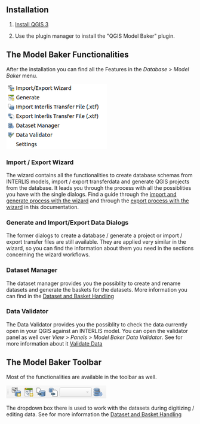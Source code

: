 ## Installation

1. [Install QGIS 3](https://qgis.org/en/site/forusers/download.html)

2. Use the plugin manager to install the "QGIS Model Baker" plugin.

## The Model Baker Functionalities

After the installation you can find all the Features in the *Database > Model Baker* menu.

![menu](../assets/menu.png)

### Import / Export Wizard
The wizard contains all the functionalities to create database schemas from INTERLIS models, import / export transferdata and generate QGIS projects from the database. It leads you through the process with all the possiblities you have with the single dialogs. Find a guide through the [import and generate process with the wizard](../import_workflow/) and through the [export process with the wizard](../export_workflow/) in this documentation.

### Generate and Import/Export Data Dialogs
The former dialogs to create a database / generate a project or import / export transfer files are still available. They are applied very similar in the wizard, so you can find the information about them you need in the sections concerning the wizard workflows.

### Dataset Manager
The dataset manager provides you the possiblity to create and rename datasets and generate the baskets for the datasets. More information you can find in the [Dataset and Basket Handling](../background_info/basket_handling.md)

### Data Validator
The Data Validator provides you the possiblity to check the data currently open in your QGIS against an INTERLIS model. You can open the validator panel as well over *View > Panels > Model Baker Data Validator*. See for more information about it [Validate Data](../user_guide/validation.md)

## The Model Baker Toolbar
Most of the functionalities are available in the toolbar as well.

![toolbar](../assets/toolbar.png)

The dropdown box there is used to work with the datasets during digitizing / editing data. See for more information the [Dataset and Basket Handling](../background_info/basket_handling.md)
